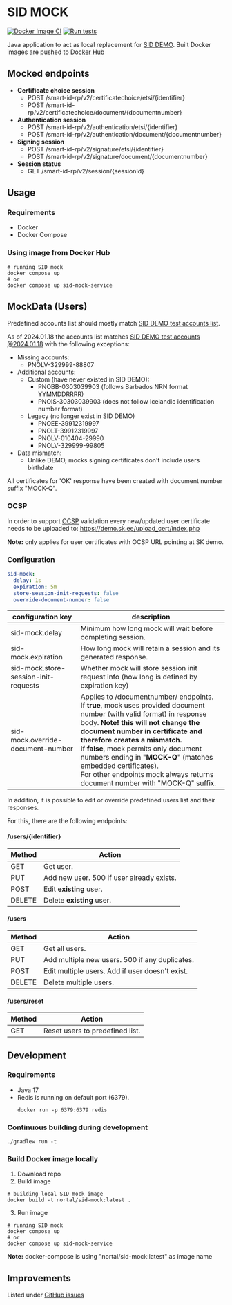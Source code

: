 # SID MOCK
[![Docker Image CI](https://github.com/Test-Government/SID-mock/actions/workflows/docker-image.yml/badge.svg)](https://github.com/Test-Government/SID-mock/actions/workflows/docker-image.yml) [![Run tests](https://github.com/Test-Government/SID-mock/actions/workflows/run-tests.yml/badge.svg)](https://github.com/Test-Government/SID-mock/actions/workflows/run-tests.yml)

Java application to act as local replacement for [SID DEMO](https://github.com/SK-EID/smart-id-documentation/wiki/Environment-technical-parameters#demo-parameters).
Built Docker images are pushed to [Docker Hub](https://hub.docker.com/repository/docker/nortal/sid-mock)

## Mocked endpoints

* **Certificate choice session**
  * POST /smart-id-rp/v2/certificatechoice/etsi/{identifier}
  * POST /smart-id-rp/v2/certificatechoice/document/{documentnumber}
* **Authentication session**
  * POST /smart-id-rp/v2/authentication/etsi/{identifier}
  * POST /smart-id-rp/v2/authentication/document/{documentnumber}
* **Signing session**
  * POST /smart-id-rp/v2/signature/etsi/{identifier}
  * POST /smart-id-rp/v2/signature/document/{documentnumber}
* **Session status**
  * GET /smart-id-rp/v2/session/{sessionId}

## Usage
### Requirements
* Docker
* Docker Compose

### Using image from Docker Hub
```
# running SID mock
docker compose up 
# or
docker compose up sid-mock-service 
```

## MockData (Users)
Predefined accounts list should mostly match [SID DEMO test accounts list](https://github.com/SK-EID/smart-id-documentation/wiki/Environment-technical-parameters#accounts).

As of 2024.01.18 the accounts list matches [SID DEMO test accounts @2024.01.18](https://github.com/SK-EID/smart-id-documentation/wiki/Environment-technical-parameters/55263761c9db0845e499fb776a7de1c9181b75ae)
with the following exceptions:

* Missing accounts:
  * PNOLV-329999-88807
* Additional accounts:
  * Custom (have never existed in SID DEMO):
    * PNOBB-0303039903 (follows Barbados NRN format YYMMDDRRRR)
    * PNOIS-30303039903 (does not follow Icelandic identification number format)
  * Legacy (no longer exist in SID DEMO) 
    * PNOEE-39912319997 
    * PNOLT-39912319997 
    * PNOLV-010404-29990 
    * PNOLV-329999-99805
* Data mismatch:
  * Unlike DEMO, mocks signing certificates don't include users birthdate

All certificates for 'OK' response have been created with document number suffix "MOCK-Q".

### OCSP
In order to support [OCSP](https://en.wikipedia.org/wiki/Online_Certificate_Status_Protocol) validation
every new/updated user certificate needs to be uploaded to: https://demo.sk.ee/upload_cert/index.php

**Note:** only applies for user certificates with OCSP URL pointing at SK demo.

### Configuration

```yml
sid-mock:
  delay: 1s
  expiration: 5m
  store-session-init-requests: false
  override-document-number: false
```
| configuration key                    | description                                                                                                                                                                                                                                                                                                                                                                                                                             |
|--------------------------------------|-----------------------------------------------------------------------------------------------------------------------------------------------------------------------------------------------------------------------------------------------------------------------------------------------------------------------------------------------------------------------------------------------------------------------------------------|
| sid-mock.delay                       | Minimum how long mock will wait before completing session.                                                                                                                                                                                                                                                                                                                                                                              |
| sid-mock.expiration                  | How long mock will retain a session and its generated response.                                                                                                                                                                                                                                                                                                                                                                         |
| sid-mock.store-session-init-requests | Whether mock will store session init request info (how long is defined by expiration key)                                                                                                                                                                                                                                                                                                                                               |
| sid-mock.override-document-number    | Applies to /documentnumber/ endpoints.<br/> If **true**, mock uses provided document number (with valid format) in response body. **Note! this will not change the document number in certificate and therefore creates a mismatch.**<br/> If **false**, mock permits only document numbers ending in "**MOCK-Q**" (matches embedded certificates).<br/> For other endpoints mock always returns document number with "MOCK-Q" suffix.  |


In addition, it is possible to edit or override predefined users list and their responses.

For this, there are the following endpoints:

#### /users/{identifier}
| Method | Action                                    |
|--------|-------------------------------------------|
| GET    | Get user.                                 |
| PUT    | Add new user. 500 if user already exists. |
| POST   | Edit **existing** user.                   |
| DELETE | Delete **existing** user.                 |

#### /users
| Method | Action                                          |
|--------|-------------------------------------------------|
| GET    | Get all users.                                  |
| PUT    | Add multiple new users. 500 if any duplicates.  |
| POST   | Edit multiple users. Add if user doesn't exist. |
| DELETE | Delete multiple users.                          |

#### /users/reset
| Method | Action                          |
|--------|---------------------------------|
| GET    | Reset users to predefined list. |


## Development
### Requirements
* Java  17
* Redis is running on default port (6379).
    ```
    docker run -p 6379:6379 redis 
    ```
### Continuous building during development
```
./gradlew run -t
```

### Build Docker image locally
1. Download repo
2. Build image
```
# building local SID mock image
docker build -t nortal/sid-mock:latest .
```
3. Run image
```
# running SID mock
docker compose up 
# or
docker compose up sid-mock-service 
```
**Note:** docker-compose is using "nortal/sid-mock:latest" as image name

## Improvements 
Listed under [GitHub issues](https://github.com/Test-Government/SID-mock/labels/enhancement)
